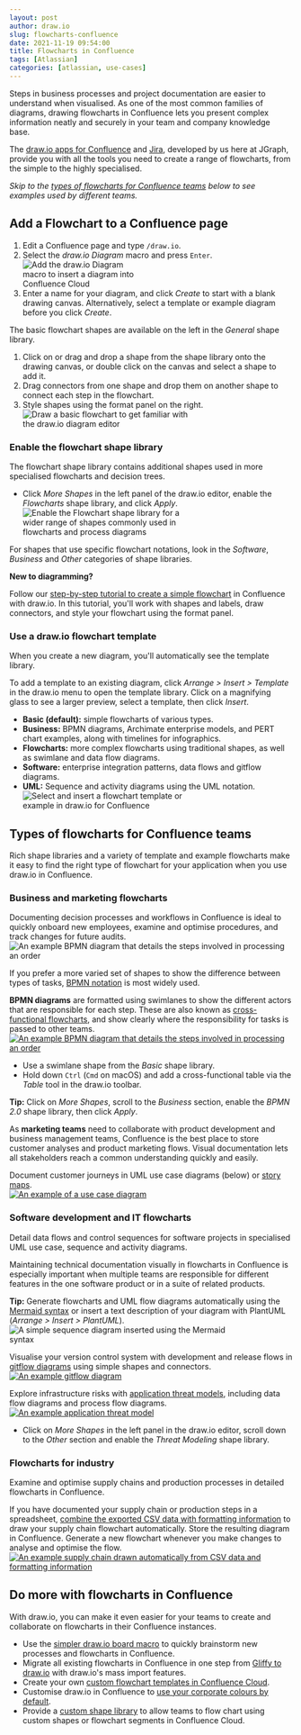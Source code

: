 ```yaml
---
layout: post
author: draw.io
slug: flowcharts-confluence
date: 2021-11-19 09:54:00
title: Flowcharts in Confluence
tags: [Atlassian]
categories: [atlassian, use-cases]
---
```


Steps in business processes and project documentation are easier to understand when visualised. As one of the most common families of diagrams, drawing flowcharts in Confluence lets you present complex information neatly and securely in your team and company knowledge base. 

The [draw.io apps for Confluence](https://marketplace.atlassian.com/apps/1210933/draw-io-diagrams-for-confluence) and [Jira](https://marketplace.atlassian.com/apps/1211413/draw-io-diagrams-for-jira), developed by us here at JGraph, provide you with all the tools you need to create a range of flowcharts, from the simple to the highly specialised. 

_Skip to the [types of flowcharts for Confluence teams](#types-of-flowcharts-for-confluence-teams) below to see examples used by different teams._

## Add a Flowchart to a Confluence page

1. Edit a Confluence page and type ``/draw.io``. 
2. Select the _draw.io Diagram_ macro and press ``Enter``.
<br /><img src="/assets/img/blog/drawio-confluence-cloud-new.png" style="width=100%;max-width:200px;height:auto;" alt="Add the draw.io Diagram macro to insert a diagram into Confluence Cloud">
3. Enter a name for your diagram, and click _Create_ to start with a blank drawing canvas. Alternatively, select a template or example diagram before you click _Create_.

The basic flowchart shapes are available on the left in the _General_ shape library. 
1. Click on or drag and drop a shape from the shape library onto the drawing canvas, or double click on the canvas and select a shape to add it. 
2. Drag connectors from one shape and drop them on another shape to connect each step in the flowchart. 
3. Style shapes using the format panel on the right. 
<br /><img src="/assets/img/blog/basic-flow-add-labels.gif" style="width=100%;max-width:300px;height:auto;" alt="Draw a basic flowchart to get familiar with the draw.io diagram editor">

### Enable the flowchart shape library

The flowchart shape library contains additional shapes used in more specialised flowcharts and decision trees. 

* Click _More Shapes_ in the left panel of the draw.io editor, enable the _Flowcharts_ shape library, and click _Apply_.
<br /><img src="/assets/img/blog/flowchart-shape-library.png" style="width=100%;max-width:300px;height:auto;" alt="Enable the Flowchart shape library for a wider range of shapes commonly used in flowcharts and process diagrams">

For shapes that use specific flowchart notations, look in the _Software_, _Business_ and _Other_ categories of shape libraries. 

**New to diagramming?**

Follow our [step-by-step tutorial to create a simple flowchart](/doc/getting-started-basic-flow-chart.html) in Confluence with draw.io. In this tutorial, you'll work with shapes and labels, draw connectors, and style your flowchart using the format panel.

### Use a draw.io flowchart template

When you create a new diagram, you'll automatically see the template library. 

To add a template to an existing diagram, click _Arrange > Insert > Template_ in the draw.io menu to open the template library. Click on a magnifying glass to see a larger preview, select a template, then click _Insert_.

* **Basic (default):** simple flowcharts of various types.
* **Business:** BPMN diagrams, Archimate enterprise models, and PERT chart examples, along with timelines for infographics. 
* **Flowcharts:** more complex flowcharts using traditional shapes, as well as swimlane and data flow diagrams.
* **Software:** enterprise integration patterns, data flows and gitflow diagrams.
* **UML:** Sequence and activity diagrams using the UML notation. 
<br /><img src="/assets/img/blog/template-insert.png" style="width=100%;max-width:300px;height:auto;" alt="Select and insert a flowchart template or example in draw.io for Confluence">

## Types of flowcharts for Confluence teams

Rich shape libraries and a variety of template and example flowcharts make it easy to find the right type of flowchart for your application when you use draw.io in Confluence.

### Business and marketing flowcharts

Documenting decision processes and workflows in Confluence is ideal to quickly onboard new employees, examine and optimise procedures, and track changes for future audits.
<br /><img src="/assets/img/blog/flowchart-example.png" style="width=100%;max-width:600px;height:auto;" alt="An example BPMN diagram that details the steps involved in processing an order">

If you prefer a more varied set of shapes to show the difference between types of tasks, [BPMN notation](/blog/bpmn-2-0.html) is most widely used. 

**BPMN diagrams** are formatted using swimlanes to show the different actors that are responsible for each step. These are also known as [cross-functional flowcharts](/blog/swimlane-diagrams.html), and show clearly where the responsibility for tasks is passed to other teams.
<br />[<img src="/assets/img/blog/bpmn-example-order-process.png" style="width=100%;max-width:600px;height:auto;" alt="An example BPMN diagram that details the steps involved in processing an order">](https://viewer.diagrams.net/?splash=0&ui=kennedy&ibs=bpmn2&title=#Uhttps%3A%2F%2Fraw.githubusercontent.com%2Fjgraph%2Fdrawio-diagrams%2Fdev%2Fblog%2Fbpmn-2-example.drawio)

* Use a swimlane shape from the _Basic_ shape library. 
* Hold down ``Ctrl`` (``Cmd`` on macOS) and add a cross-functional table via the _Table_ tool in the draw.io toolbar.

**Tip:** Click on _More Shapes_, scroll to the _Business_ section, enable the _BPMN 2.0_ shape library, then click _Apply_.

As **marketing teams** need to collaborate with product development and business management teams, Confluence is the best place to store customer analyses and product marketing flows. Visual documentation lets all stakeholders reach a common understanding quickly and easily.

Document customer journeys in UML use case diagrams (below) or [story maps](/blog/story-mapping.html).
<br />[<img src="/assets/img/blog/uml-use-case-example.png" style="width=100%;max-width:600px;height:auto;" alt="An example of a use case diagram">](https://viewer.diagrams.net/?lightbox=1&highlight=0000ff&edit=_blank&layers=1&nav=1&title=#Uhttps%3A%2F%2Fraw.githubusercontent.com%2Fjgraph%2Fdrawio-diagrams%2Fdev%2Fexamples%2Fuml-use-case-example.drawio)

### Software development and IT flowcharts

Detail data flows and control sequences for software projects in specialised UML use case, sequence and activity diagrams. 

Maintaining technical documentation visually in flowcharts in Confluence is especially important when multiple teams are responsible for different features in the one software product or in a suite of related products.

**Tip:** Generate flowcharts and UML flow diagrams automatically using the [Mermaid syntax](/blog/mermaid-diagrams.html) or insert a text description of your diagram with PlantUML (_Arrange > Insert > PlantUML_).
<br /><img src="/assets/img/blog/mermaid-sequence-example.png" style="width=100%;max-width:400px;height:auto;" alt="A simple sequence diagram inserted using the Mermaid syntax">

Visualise your version control system with development and release flows in [gitflow diagrams](/blog/gitflow-diagram.html) using simple shapes and connectors.
<br />[<img src="/assets/img/blog/gitflow-example.png" style="width=100%;max-width:600px;height:auto;" alt="An example gitflow diagram">](https:/viewer.diagrams.net/?lightbox=1&highlight=0000ff&edit=_blank&layers=1&nav=1&title=#Uhttps%3A%2F%2Fraw.githubusercontent.com%2Fjgraph%2Fdrawio-diagrams%2Fdev%2Fblog%2Fgitflow-examples.drawio)

Explore infrastructure risks with [application threat models](/blog/threat-modelling.html), including data flow diagrams and process flow diagrams. 
<br />[<img src="/assets/img/blog/threat-modeling-data-flow-example.png" style="width=100%;max-width:600px;height:auto;" alt="An example application threat model">](https://viewer.diagrams.net/?lightbox=1&highlight=0000ff&edit=_blank&layers=1&nav=1&title=#Uhttps%3A%2F%2Fraw.githubusercontent.com%2Fjgraph%2Fdrawio-diagrams%2Fdev%2Fblog%2Fthreat-modelling.drawio)

* Click on _More Shapes_ in the left panel in the draw.io editor, scroll down to the _Other_ section and enable the _Threat Modeling_ shape library. 

### Flowcharts for industry 

Examine and optimise supply chains and production processes in detailed flowcharts in Confluence. 

If you have documented your supply chain or production steps in a spreadsheet, [combine the exported CSV data with formatting information](/blog/insert-from-csv.html) to draw your supply chain flowchart automatically. Store the resulting diagram in Confluence. Generate a new flowchart whenever you make changes to analyse and optimise the flow.
<br />[<img src="/assets/img/blog/csv-supply-chain-example.png" style="width=100%;max-width:600px;height:auto;" alt="An example supply chain drawn automatically from CSV data and formatting information">](https://viewer.diagrams.net/?lightbox=1&highlight=0000ff&edit=_blank&layers=1&nav=1&page=3&title=#Uhttps%3A%2F%2Fraw.githubusercontent.com%2Fjgraph%2Fdrawio-diagrams%2Fdev%2Fblog%2FCSVimport-examples.drawio)


## Do more with flowcharts in Confluence

With draw.io, you can make it even easier for your teams to create  and collaborate on flowcharts in their Confluence instances. 

* Use the [simpler draw.io board macro](/blog/online-whiteboard-confluence.html) to quickly brainstorm new processes and flowcharts in Confluence.
* Migrate all existing flowcharts in Confluence in one step from [Gliffy to draw.io](/doc/faq/mass-import-gliffy-confluence-cloud.html) with draw.io's mass import features.
* Create your own [custom flowchart templates in Confluence Cloud](/doc/faq/custom-templates-confluence-cloud.html).
* Customise draw.io in Confluence to [use your corporate colours by default](/doc/faq/custom-colours-confluence-cloud.html).
* Provide a [custom shape library](/doc/faq/custom-libraries-confluence-cloud.html) to allow teams to flow chart using custom shapes or flowchart segments in Confluence Cloud.

